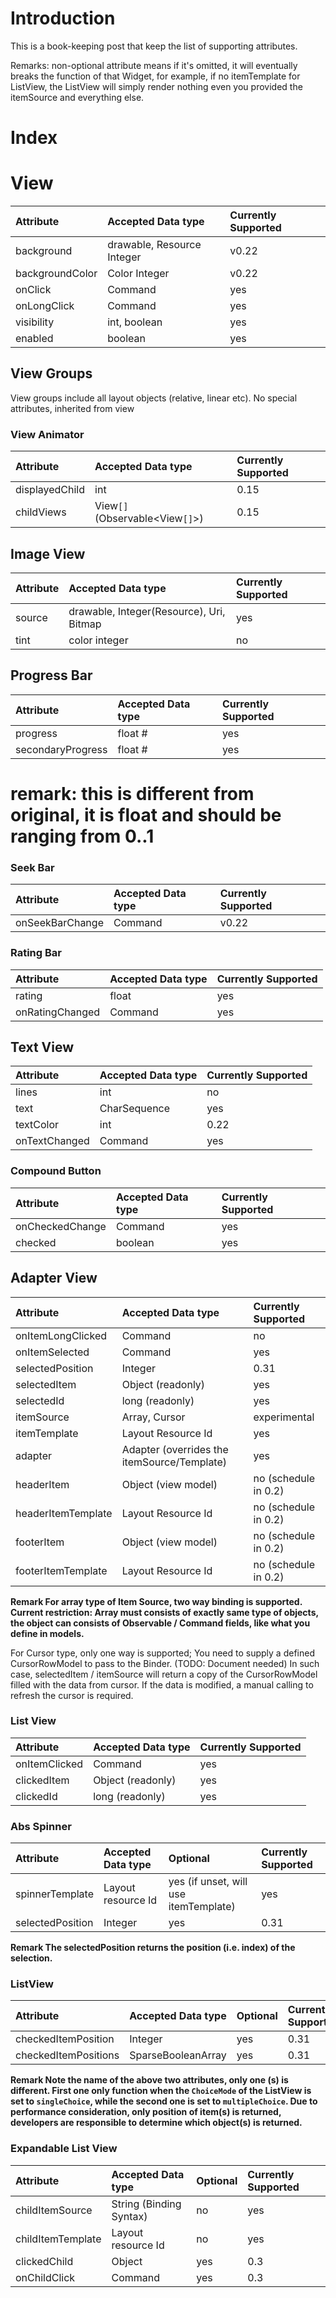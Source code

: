 # Introduction #

This is a book-keeping post that keep the list of supporting attributes.

Remarks: non-optional attribute means if it's omitted, it will eventually breaks the function of that Widget, for example, if no itemTemplate for ListView, the ListView will simply render nothing even you provided the itemSource and everything else.

# Index #




# View #
| Attribute | Accepted Data type | Currently Supported |
|:----------|:-------------------|:--------------------|
| background | drawable, Resource Integer | v0.22               |
| backgroundColor | Color Integer      | v0.22               |
| onClick   | Command            | yes                 |
| onLongClick | Command            | yes                 |
| visibility | int, boolean       | yes                 |
| enabled   | boolean            | yes                 |

## View Groups ##
View groups include all layout objects (relative, linear etc).
No special attributes, inherited from view

### View Animator ###
| Attribute | Accepted Data type | Currently Supported |
|:----------|:-------------------|:--------------------|
| displayedChild | int                | 0.15                |
| childViews | View`[]` (Observable<View`[]`>) | 0.15                |

## Image View ##
| Attribute | Accepted Data type | Currently Supported |
|:----------|:-------------------|:--------------------|
| source    | drawable, Integer(Resource), Uri, Bitmap | yes                 |
| tint      | color integer      | no                  |

## Progress Bar ##
| Attribute | Accepted Data type | Currently Supported |
|:----------|:-------------------|:--------------------|
| progress  | float #            | yes                 |
| secondaryProgress | float #            | yes                 |

# remark: this is different from original, it is float and should be ranging from 0..1

### Seek Bar ###
| Attribute | Accepted Data type | Currently Supported |
|:----------|:-------------------|:--------------------|
| onSeekBarChange | Command            | v0.22               |

### Rating Bar ###
| Attribute | Accepted Data type | Currently Supported |
|:----------|:-------------------|:--------------------|
| rating    | float              | yes                 |
| onRatingChanged | Command            | yes                 |

## Text View ##
| Attribute | Accepted Data type | Currently Supported |
|:----------|:-------------------|:--------------------|
| lines     | int                | no                  |
| text      | CharSequence       | yes                 |
| textColor | int                | 0.22                |
| onTextChanged | Command            | yes                 |

### Compound Button ###
| Attribute | Accepted Data type | Currently Supported |
|:----------|:-------------------|:--------------------|
| onCheckedChange | Command            | yes                 |
| checked   | boolean            | yes                 |

## Adapter View ##
| Attribute | Accepted Data type | Currently Supported |
|:----------|:-------------------|:--------------------|
| onItemLongClicked | Command            | no                  |
| onItemSelected | Command            | yes                 |
| selectedPosition | Integer            | 0.31                |
| selectedItem | Object (readonly)  | yes                 |
| selectedId | long (readonly)    | yes                 |
| itemSource | Array, Cursor| experimental        |
| itemTemplate | Layout Resource Id | yes                 |
| adapter   | Adapter (overrides the itemSource/Template) | yes                 |
| headerItem | Object (view model) | no (schedule in 0.2) |
| headerItemTemplate | Layout Resource Id | no (schedule in 0.2) |
| footerItem | Object (view model) | no (schedule in 0.2) |
| footerItemTemplate | Layout Resource Id | no (schedule in 0.2) |

**Remark
For array type of Item Source, two way binding is supported. Current restriction: Array must consists of exactly same type of objects, the object can consists of Observable / Command fields, like what you define in models.**

For Cursor type, only one way is supported; You need to supply a defined CursorRowModel to pass to the Binder. (TODO: Document needed)
In such case, selectedItem / itemSource will return a copy of the CursorRowModel filled with the data from cursor. If the data is modified, a manual calling to refresh the cursor is required.

### List View ###
| Attribute | Accepted Data type | Currently Supported |
|:----------|:-------------------|:--------------------|
| onItemClicked | Command            | yes                 |
| clickedItem | Object (readonly)  | yes                 |
| clickedId | long (readonly)    | yes                 |

### Abs Spinner ###
| Attribute | Accepted Data type | Optional | Currently Supported |
|:----------|:-------------------|:---------|:--------------------|
| spinnerTemplate | Layout resource Id | yes (if unset, will use itemTemplate) | yes                 |
| selectedPosition | Integer            | yes      | 0.31                |

**Remark
The selectedPosition returns the position (i.e. index) of the selection.**



### ListView ###
| Attribute | Accepted Data type | Optional | Currently Supported |
|:----------|:-------------------|:---------|:--------------------|
| checkedItemPosition  | Integer            | yes      | 0.31                |
| checkedItemPositions  | SparseBooleanArray | yes      | 0.31                |

**Remark
Note the name of the above two attributes, only one (s) is different. First one only function when the `ChoiceMode` of the ListView is set to `singleChoice`, while the second one is set to `multipleChoice`. Due to performance consideration, only position of item(s) is returned, developers are responsible to determine which object(s) is returned.**

### Expandable List View ###
| Attribute | Accepted Data type | Optional | Currently Supported |
|:----------|:-------------------|:---------|:--------------------|
| childItemSource | String (Binding Syntax) | no       | yes                 |
| childItemTemplate | Layout resource Id | no       | yes                 |
| clickedChild | Object             | yes      | 0.3                 |
| onChildClick | Command            | yes      | 0.3                 |